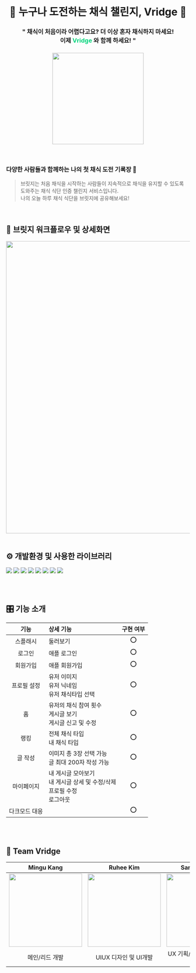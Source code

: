 <h1 align="center"> 🥗 누구나 도전하는 채식 챌린지, Vridge 🥗 </h1>

<h3 align="center">" 채식이 처음이라 어렵다고요? 더 이상 혼자 채식하지 마세요!<br>
이제  <span style="color:#05d57d"> Vridge</span> 와 함께 하세요! " </h3>

<h3 align="center">
<img src="https://user-images.githubusercontent.com/63235947/99217885-714d0380-281c-11eb-8ff4-1dcbd999e5cc.png" width="250" height="250" style="box-shadow: 0px 0px 1px lightgray"> </h3>


<br>

### 다양한 사람들과 함께하는 나의 첫 채식 도전 기록장 🌿
> 브릿지는 처음 채식을 시작하는 사람들이 지속적으로 채식을 유지할 수 있도록 도와주는 채식 식단 인증 챌린지 서비스입니다.
> <br> 나의 오늘 하루 채식 식단을 브릿지에 공유해보세요!

<br>

## 🎾 브릿지 워크플로우 및 상세화면

<img align="center" width="800" src="https://user-images.githubusercontent.com/63235947/99350536-0239e280-28e2-11eb-9294-7745dc930f96.png">

<br>
<br>


## ⚙️ 개발환경 및 사용한 라이브러리

<p>
<img src="https://img.shields.io/badge/swift-5.3-orange">
<img src="https://img.shields.io/badge/Xcode-12.2-blue">
<img src="https://img.shields.io/badge/CocoaPods-1.9.3-black">
<img src="https://img.shields.io/badge/YPImagePicker-4.4.0-green">
<img src="https://img.shields.io/badge/kingfisher-4.7-orange">
<img src="https://img.shields.io/badge/lottie ios-3.1.9-blue">
<img src="https://img.shields.io/badge/firebase-7.1.0-black">
<img src="https://img.shields.io/badge/bulletinboard-5.0.0-green">
</p>

<br>
<br>

## 🎛 기능 소개

| 기능 | 상세 기능 | 구현 여부 |
| :---: | :--- | :---: |
| 스플래시| 둘러보기 |⭕️|
| 로그인 |  애플 로그인| ⭕️|
| 회원가입 |   애플 회원가입| ⭕️|
| 프로필 설정 |  유저 이미지 <br> 유저 닉네임 <br> 유저 채식타입 선택|⭕️ |
| 홈 | 유저의 채식 참여 횟수 <br> 게시글 보기<br> 게시글 신고 및 수정| ⭕️|
| 랭킹 | 전체 채식 타입<br>  내 채식 타입 |⭕️ |
| 글 작성 |  이미지 총 3장 선택 가능<br> 글 최대 200자 작성  가능<br>| ⭕️|
| 마이페이지 |  내 게시글 모아보기<br> 내 게시글 상세 및 수정/삭제<br> 프로필 수정<br> 로그아웃|⭕️ |
| 다크모드 대응 | | ⭕️ |

<br>
<br>


## 💚 Team Vridge
| Mingu Kang | Ruhee Kim | Sangwook Park |
| :---: | :---: | :---: |
| <img width="200" src="https://user-images.githubusercontent.com/63235947/96337470-6179bc80-10c2-11eb-9857-a68c36b2f4dc.png"> | <img width='200' src="https://user-images.githubusercontent.com/63235947/96337483-76565000-10c2-11eb-9ae9-fed0571f445e.png"> | <img width="200" src="https://user-images.githubusercontent.com/63235947/96337493-84a46c00-10c2-11eb-8c98-24192c800f9b.png"> |
| 메인/리드 개발 | UIUX 디자인 및 UI개발 | UX 기획/브랜딩 및 디자인 및 QA |


<br>
<br>
